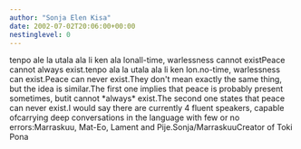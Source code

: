 ```yaml
---
author: "Sonja Elen Kisa"
date: 2002-07-02T20:06:00+00:00
nestinglevel: 0
---
```

tenpo ale la utala ala li ken ala lonall-time, warlessness cannot existPeace cannot always exist.tenpo ala la utala ala li ken lon.no-time, warlessness can exist.Peace can never exist.They don't mean exactly the same thing, but the idea is similar.The first one implies that peace is probably present sometimes, butit cannot \*always\* exist.The second one states that peace can never exist.I would say there are currently 4 fluent speakers, capable ofcarrying deep conversations in the language with few or no errors:Marraskuu, Mat-Eo, Lament and Pije.Sonja/MarraskuuCreator of Toki Pona